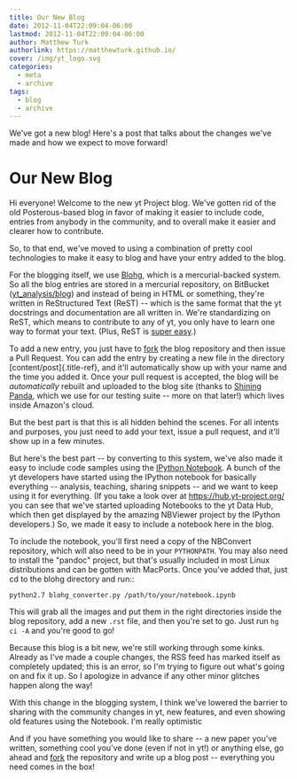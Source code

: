 ```yaml
---
title: Our New Blog
date: 2012-11-04T22:09:04-06:00
lastmod: 2012-11-04T22:09:04-06:00
author: Matthew Turk
authorlink: https://matthewturk.github.io/
cover: /img/yt_logo.svg
categories:
  - meta
  - archive
tags:
  - blog
  - archive
---
```


We've got a new blog! Here's a post that talks about the changes we've made and
how we expect to move forward! 

<!--more-->

# Our New Blog

Hi everyone! Welcome to the new yt Project blog. We\'ve gotten rid of
the old Posterous-based blog in favor of making it easier to include
code, entries from anybody in the community, and to overall make it
easier and clearer how to contribute.

So, to that end, we\'ve moved to using a combination of pretty cool
technologies to make it easy to blog and have your entry added to the
blog.

For the blogging itself, we use [Blohg](http://blohg.org), which is a
mercurial-backed system. So all the blog entries are stored in a
mercurial repository, on BitBucket
([yt_analysis/blog](http://bitbucket.org/yt_analysis/blog)) and instead
of being in HTML or something, they\'re written in ReStructured Text
(ReST) \-- which is the same format that the yt docstrings and
documentation are all written in. We\'re standardizing on ReST, which
means to contribute to any of yt, you only have to learn one way to
format your text. (Plus, ReST is [super
easy](http://docutils.sourceforge.net/docs/user/rst/quickstart.html).)

To add a new entry, you just have to
[fork](http://bitbucket.org/yt_analysis/blog/fork) the blog repository
and then issue a Pull Request. You can add the entry by creating a new
file in the directory [content/post]{.title-ref}, and it\'ll
automatically show up with your name and the time you added it. Once
your pull request is accepted, the blog will be *automatically* rebuilt
and uploaded to the blog site (thanks to [Shining
Panda](http://shiningpanda-ci.com), which we use for our testing suite
\-- more on that later!) which lives inside Amazon\'s cloud.

But the best part is that this is all hidden behind the scenes. For all
intents and purposes, you just need to add your text, issue a pull
request, and it\'ll show up in a few minutes.

But here\'s the best part \-- by converting to this system, we\'ve also
made it easy to include code samples using the [IPython
Notebook](http://ipython.org). A bunch of the yt developers have started
using the IPython notebook for basically everything \-- analysis,
teaching, sharing snippets \-- and we want to keep using it for
everything. (If you take a look over at <https://hub.yt-project.org/>
you can see that we\'ve started uploading Notebooks to the yt Data Hub,
which then get displayed by the amazing NBViewer project by the IPython
developers.) So, we made it easy to include a notebook here in the blog.

To include the notebook, you\'ll first need a copy of the NBConvert
repository, which will also need to be in your `PYTHONPATH`. You may
also need to install the \"pandoc\" project, but that\'s usually
included in most Linux distributions and can be gotten with MacPorts.
Once you\'ve added that, just cd to the blohg directory and run::

    python2.7 blohg_converter.py /path/to/your/notebook.ipynb

This will grab all the images and put them in the right directories
inside the blog repository, add a new `.rst` file, and then you\'re set
to go. Just run `hg ci -A` and you\'re good to go!

Because this blog is a bit new, we\'re still working through some kinks.
Already as I\'ve made a couple changes, the RSS feed has marked itself
as completely updated; this is an error, so I\'m trying to figure out
what\'s going on and fix it up. So I apologize in advance if any other
minor glitches happen along the way!

With this change in the blogging system, I think we\'ve lowered the
barrier to sharing with the community changes in yt, new features, and
even showing old features using the Notebook. I\'m really optimistic

And if you have something you would like to share \-- a new paper
you\'ve written, something cool you\'ve done (even if not in yt!) or
anything else, go ahead and
[fork](http://bitbucket.org/yt_analysis/blog/fork) the repository and
write up a blog post \-- everything you need comes in the box!
